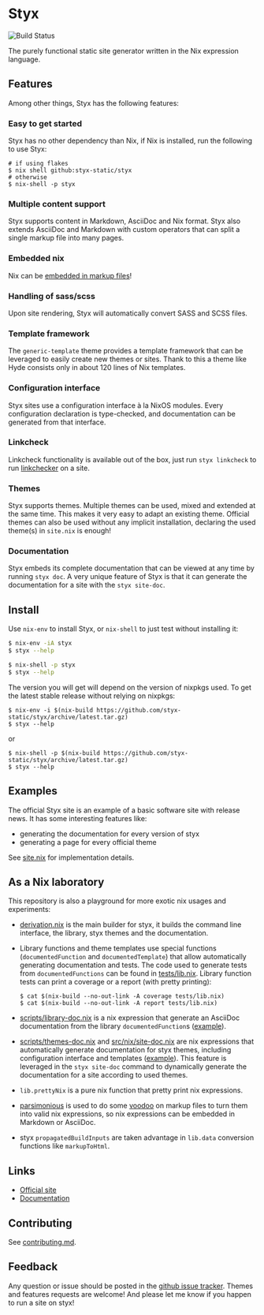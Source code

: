 # Styx

![Build Status](https://github.com/styx-static/styx/workflows/Build/badge.svg)

The purely functional static site generator written in the Nix expression language.


## Features

Among other things, Styx has the following features:

### Easy to get started

Styx has no other dependency than Nix, if Nix is installed, run the following to use Styx:

```ShellSession
# if using flakes
$ nix shell github:styx-static/styx
# otherwise
$ nix-shell -p styx
```

### Multiple content support

Styx supports content in Markdown, AsciiDoc and Nix format.
Styx also extends AsciiDoc and Markdown with custom operators that can split a single markup file into many pages.

### Embedded nix

Nix can be [embedded in markup files](https://styx-static.github.io/styx-theme-showcase/posts/2016-09-17-media.html)!

### Handling of sass/scss

Upon site rendering, Styx will automatically convert SASS and SCSS files.

### Template framework

The `generic-template` theme provides a template framework that can be leveraged to easily create new themes or sites.
Thank to this a theme like Hyde consists only in about 120 lines of Nix templates.

### Configuration interface

Styx sites use a configuration interface à la NixOS modules.
Every configuration declaration is type-checked, and documentation can be generated from that interface.

### Linkcheck

Linkcheck functionality is available out of the box, just run `styx linkcheck` to run [linkchecker](https://wummel.github.io/linkchecker/) on a site.

### Themes

Styx supports themes. Multiple themes can be used, mixed and extended at the same time.
This makes it very easy to adapt an existing theme.
Official themes can also be used without any implicit installation, declaring the used theme(s) in `site.nix` is enough!

### Documentation

Styx embeds its complete documentation that can be viewed at any time by running `styx doc`.
A very unique feature of Styx is that it can generate the documentation for a site with the `styx site-doc`.


## Install

Use `nix-env` to install Styx, or `nix-shell` to just test without installing it:

```sh
$ nix-env -iA styx
$ styx --help
```

```sh
$ nix-shell -p styx
$ styx --help
```

The version you will get will depend on the version of nixpkgs used. To get the latest stable release without relying on nixpkgs:

```
$ nix-env -i $(nix-build https://github.com/styx-static/styx/archive/latest.tar.gz)
$ styx --help
```

or

```
$ nix-shell -p $(nix-build https://github.com/styx-static/styx/archive/latest.tar.gz)
$ styx --help
```

## Examples

The official Styx site is an example of a basic software site with release news. It has some interesting features like:

- generating the documentation for every version of styx
- generating a page for every official theme

See [site.nix](https://github.com/styx-static/styx-site/blob/master/site.nix) for implementation details.


## As a Nix laboratory

This repository is also a playground for more exotic nix usages and experiments:

- [derivation.nix](./derivation.nix) is the main builder for styx, it builds the command line interface, the library, styx themes and the documentation.

- Library functions and theme templates use special functions (`documentedFunction` and `documentedTemplate`) that allow automatically generating documentation and tests.
The code used to generate tests from `documentedFunctions` can be found in [tests/lib.nix](./tests/lib.nix).
Library function tests can print a coverage or a report (with pretty printing):

    ```
    $ cat $(nix-build --no-out-link -A coverage tests/lib.nix)
    $ cat $(nix-build --no-out-link -A report tests/lib.nix)
    ```

- [scripts/library-doc.nix](./scripts/library-doc.nix) is a nix expression that generate an AsciiDoc documentation from the library `documentedFunction`s ([example](https://styx-static.github.io/styx-site/documentation/library.html)).

- [scripts/themes-doc.nix](./scripts/themes-doc.nix) and [src/nix/site-doc.nix](./src/nix/site-doc.nix) are nix expressions that automatically generate documentation for styx themes, including configuration interface and templates ([example](https://styx-static.github.io/styx-site/documentation/styx-themes.html)). This feature is leveraged in the `styx site-doc` command to dynamically generate the documentation for a site according to used themes.

- `lib.prettyNix` is a pure nix function that pretty print nix expressions.

- [parsimonious](https://github.com/erikrose/parsimonious) is used to do some [voodoo](src/tools/parser.py) on markup files to turn them into valid nix expressions, so nix expressions can be embedded in Markdown or AsciiDoc.

- styx `propagatedBuildInputs` are taken advantage in `lib.data` conversion functions like `markupToHtml`.


## Links

- [Official site](https://styx-static.github.io/styx-site/)
- [Documentation](https://styx-static.github.io/styx-site/documentation/)


## Contributing

See [contributing.md](./contributing.md).


## Feedback

Any question or issue should be posted in the [github issue tracker](https://github.com/styx-static/styx/issues).
Themes and features requests are welcome!
And please let me know if you happen to run a site on styx!
